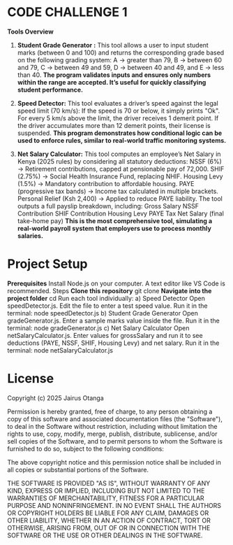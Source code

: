 # CODE CHALLENGE 1
**Tools Overview**
1. **Student Grade Generator :**
 This tool allows a user to input student marks (between 0 and 100) and returns the corresponding grade based on the following grading system:
A → greater than 79,
B → between 60 and 79,
C → between 49 and 59,
D → between 40 and 49, and
E → less than 40.
**The program validates inputs and ensures only numbers within the range are accepted. It’s useful for quickly classifying student performance.**


2. **Speed Detector:**
 This tool evaluates a driver’s speed against the legal speed limit (70 km/s):
If the speed is 70 or below, it simply prints "Ok".
For every 5 km/s above the limit, the driver receives 1 demerit point.
If the driver accumulates more than 12 demerit points, their license is suspended.
**This program demonstrates how conditional logic can be used to enforce rules, similar to real-world traffic monitoring systems.**


3. **Net Salary Calculator:**
 This tool computes an employee’s Net Salary in Kenya (2025 rules) by considering all statutory deductions:
NSSF (6%) → Retirement contributions, capped at pensionable pay of 72,000.
SHIF (2.75%) → Social Health Insurance Fund, replacing NHIF.
Housing Levy (1.5%) → Mandatory contribution to affordable housing.
PAYE (progressive tax bands) → Income tax calculated in multiple brackets.
Personal Relief (Ksh 2,400) → Applied to reduce PAYE liability.
The tool outputs a full payslip breakdown, including:
Gross Salary
NSSF Contribution
SHIF Contribution
Housing Levy
PAYE Tax
Net Salary (final take-home pay)
**This is the most comprehensive tool, simulating a real-world payroll system that employers use to process monthly salaries.**

# Project Setup
**Prerequisites**
Install Node.js on your computer.
A text editor like VS Code is recommended.
Steps
**Clone this repository**
git clone <repo-link>
**Navigate into the project folder**
cd <project-folder>
Run each tool individually:
a) Speed Detector
Open speedDetector.js.
Edit the file to enter a test speed value.
Run it in the terminal:
node speedDetector.js
b) Student Grade Generator
Open gradeGenerator.js.
Enter a sample marks value inside the file.
Run it in the terminal:
node gradeGenerator.js
c) Net Salary Calculator
Open netSalaryCalculator.js.
Enter values for grossSalary and run it to see deductions (PAYE, NSSF, SHIF, Housing Levy) and net salary.
Run it in the terminal:
node netSalaryCalculator.js



# License

Copyright (c) 2025 Jairus Otanga

Permission is hereby granted, free of charge, to any person obtaining a copy
of this software and associated documentation files (the "Software"), to deal
in the Software without restriction, including without limitation the rights
to use, copy, modify, merge, publish, distribute, sublicense, and/or sell
copies of the Software, and to permit persons to whom the Software is
furnished to do so, subject to the following conditions:

The above copyright notice and this permission notice shall be included in all
copies or substantial portions of the Software.

THE SOFTWARE IS PROVIDED "AS IS", WITHOUT WARRANTY OF ANY KIND, EXPRESS OR
IMPLIED, INCLUDING BUT NOT LIMITED TO THE WARRANTIES OF MERCHANTABILITY,
FITNESS FOR A PARTICULAR PURPOSE AND NONINFRINGEMENT. IN NO EVENT SHALL THE
AUTHORS OR COPYRIGHT HOLDERS BE LIABLE FOR ANY CLAIM, DAMAGES OR OTHER
LIABILITY, WHETHER IN AN ACTION OF CONTRACT, TORT OR OTHERWISE, ARISING FROM,
OUT OF OR IN CONNECTION WITH THE SOFTWARE OR THE USE OR OTHER DEALINGS IN THE
SOFTWARE.
